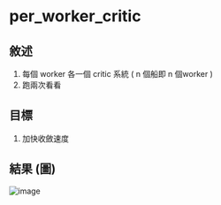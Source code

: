# per_worker_critic
## 敘述
1. 每個 worker 各一個 critic 系統 ( n 個船即 n 個worker )
2. 跑兩次看看


## 目標
1. 加快收斂速度


## 結果 (圖)
![image]()
